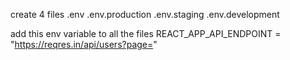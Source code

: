 create 4 files 
.env
.env.production
.env.staging
.env.development

add this env variable to all the files REACT_APP_API_ENDPOINT = "https://reqres.in/api/users?page="
